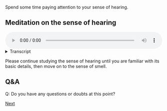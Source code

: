 Spend some time paying attention to your sense of hearing.

## Meditation on the sense of hearing


<audio controls style="width: 100%; max-width: 600px;">
    <source src="assets/audio/3. Sense of Hearing.mp3" type="audio/mpeg">
</audio>



<details>
<summary>Transcript</summary>

Let's spend a little time with the second sense, the sense of hearing.

Bring your attention to the auditory field, the world of sounds, all the information coming through the ear channel.

Straight away, notice how different the sense of hearing is from the sense of sight. Hearing is a totally different type of experience to seeing.

Don't pay much attention to the things that you hear, to what the sounds are, birds, people talking, cars, but zoom out a little and pay attention to the fact of hearing, the act of hearing, the whole field of hearing.

All the individual sounds that you hear are just part of this auditory field.

Give your full attention to the sense of auditory field.

---
If you find it useful, note to yourself, "hearing", "sounds", "ear channel", or whatever language is useful to help bring your attention to this sense field. Use noting or labelling to support your attention when it is easily distracted from the simple act of hearing.

---
Notice the spacial dimension of hearing, how it's three-dimensional, giving the impression of being 360 degrees around, above and below. So different from seeing, which is all upfront.

---
This is hearing. The sense of hearing. A field of sound. The ear channel.

---
Notice what the ears actually perceive. Hearing knows nothing about 'birds' or 'cars' or 'dogs'. It only knows high and low frequencies, loud and soft volumes, different tones. The words and labels come from the mind, not from the ear. These are two entirely different sense fields. Come back to the simple world of sounds, frequencies and tones, without needing to define what they are.

---
Close your eyes if they are open, stand still if you are moving about, and give your full attention to the field of sound.

---
Notice how attention automatically jumps to the other senses as soon as there is a strong stimulus coming from elsewhere. Just know that it's happening and bring the mind back to hearing.

---
Notice how the ears have no off button, there's no way to close the ears other than manually sticking your fingers in them. The ears are always on, day and night. The only way to stop hearing is to stop paying attention to sound—^^^ and this happens more than you might imagine!


---
Notice how you like certain sounds, how you dislike certain sounds, how you are indifferent to certain sounds. 

---
 
Paying attention to the senses like this is a kind of 'base level' or 'default mode' for mindfulness. Whenever you start cultivating attention, always start with these simple exercises and build up. In time, you will become very familiar with these fields of experience and be able to distinguish them very clearly from one another.

Come back to the sense of hearing.

---
Keep coming back to this sense of hearing. Give it your full attention.

</details>


Please continue studying the sense of hearing until you are familiar with its basic details, then move on to the sense of smell.

## Q&A

Q: Do you have any questions or doubts at this point?


<a href="1.4. Sense of Smell.html">Next</a>


